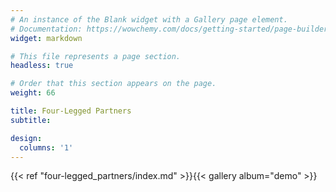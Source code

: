 ```yaml
---
# An instance of the Blank widget with a Gallery page element.
# Documentation: https://wowchemy.com/docs/getting-started/page-builder/
widget: markdown

# This file represents a page section.
headless: true

# Order that this section appears on the page.
weight: 66

title: Four-Legged Partners
subtitle: 

design:
  columns: '1'
---
```


{{< ref "four-legged_partners/index.md" >}}{{< gallery album="demo" >}}
